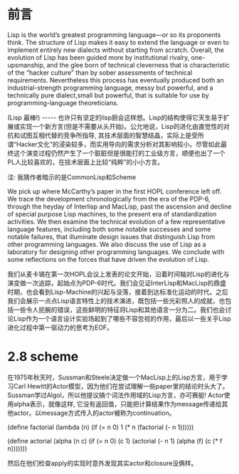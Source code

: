 # 前言

Lisp is the world’s greatest programming language—or so its proponents think. The structure of Lisp makes it easy to extend the language or even to implement entirely new dialects without starting from scratch. Overall, the evolution of Lisp has been guided more by institutional rivalry, one-upsmanship, and the glee born of technical cleverness that is characteristic of the “hacker culture” than by sober assessments of technical requirements. Nevertheless this process has eventually produced both an industrial-strength programming language, messy but powerful, and a technically pure dialect,small but powerful, that is suitable for use by programming-language theoreticians.

(Lisp 最棒!) ----- 也许只有坚定的lisp厨会这样想。Lisp的结构使得它天生易于扩展或实现一个新方言(但是不需要从头开始)。公允地说，Lisp的进化由直觉性的对抗和试图互相代替的竞争所指导, 其技术层面的智慧结晶，实际上是受所谓“Hacker文化”的浸染较多，而实用导向的需求分析对其影响较小。尽管如此最终这个演变过程仍然产生了一个脏脏但是很能打的工业级方言，顺便也出了一个PL人比较喜欢的，在技术层面上比较“纯粹”的小小方言。

注: 我猜作者暗示的是CommonLisp和Scheme

We pick up where McCarthy’s paper in the first HOPL conference left off. We trace the development chronologically from the era of the PDP-6, through the heyday of Interlisp and MacLisp, past the ascension and decline of special purpose Lisp machines, to the present era of standardization activities. We then examine the technical evolution of a few representative language features, including both some notable successes and some notable failures, that illuminate design issues that distinguish Lisp from other programming languages. We also discuss the use of Lisp as a laboratory for designing other programming languages. We conclude with some reflections on the forces that have driven the evolution of Lisp.

我们从麦卡锡在第一次HOPL会议上发表的论文开始，沿着时间轴对Lisp的进化与演变做一次追踪，起始点为PDP-6时代。我们会见证InterLisp和MacLisp的鼎盛时期，也会看到Lisp-Machine的兴起与没落，接着到达标准化运动的时代。之后我们会展示一点点Lisp语言特性上的技术演进，既包括一些光彩照人的成就，也包括一些令人扼腕的错误，这些鲜明的特征将Lisp和其他语言一分为二。我们也会讨论Lisp作为一个语言设计实验场起到了哪些不容忽视的作用，最后以一些关乎Lisp进化过程中第一驱动力的思考为EOF。

# 2.8 scheme

在1975年秋天时，Sussman和Steele决定做一个MacLisp上的Lisp方言，用于学习Carl Hewitt的Actor模型，因为他们在尝试理解一些paper里的结论时头大了。Sussman学过Algol，所以他提议搞个词法作用域的Lisp方言，亦可赛艇!
Actor使用alpha表示，就像这样, 它没有返回值，只能把计算结果作为message传递给其他actor。以message方式传入的actor被称为continuation。

(define factorial
    (lambda (n)
        (if (= n 0) 1 (* n (factorial (- n 1))))))

(define actorial
    (alpha (n c)
        (if (= n 0) (c 1) (actorial (- n 1) (alpha (f) (c (* f n)))))))

然后在他们检查apply的实现时意外发现其实actor和closure没俩样。
